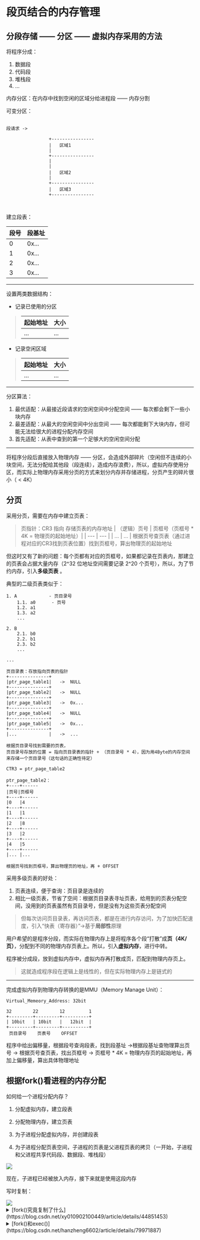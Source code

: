 # 段页结合的内存管理


## 分段存储 —— 分区 —— 虚拟内存采用的方法


将程序分成：
1. 数据段
2. 代码段
3. 堆栈段
4. ...

内存分区：在内存中找到空闲的区域分给进程段 —— 内存分割

可变分区：

```shell

段请求 -> 

                +----------------
                |   区域1
                |
                +----------------
                |
                |
                |   区域2
                |
                +----------------
                |   区域3
                +----------------

        

```


建立段表：

|   段号    |   段基址  |
|   ---     |   ---     |
|   0       |   0x...   |
|   1       |   0x...   |
|   2       |   0x...   |
|   3       |   0x...   |

---

设置两类数据结构：

- 记录已使用的分区

> |   起始地址    |   大小    |
> |   ---         |   ---     |
> |   ...         |   ...     |

- 记录空闲区域

> |   起始地址    |   大小    |
> |   ---         |   ---     |
> |   ...         |   ...     |

---

分区算法：

1. 最优适配：从最接近段请求的空闲空间中分配空间 —— 每次都会剩下一些小块内存
2. 最差适配：从最大的空闲空间中分出空间 —— 每次都能剩下大块内存，但可能无法给很大的进程分配内存空间
3. 首先适配：从表中查到的第一个足够大的空闲空间分配

---

将程序分段后直接放入物理内存 —— 分区，会造成外部碎片（空闲但不连续的小块空间，无法分配给其他段（段连续），造成内存浪费），所以，虚拟内存使用分区，而实际上物理内存采用分页的方式来划分内存并存储进程，分页产生的碎片很小（ < 4K）


## 分页

采用分页，需要在内存中建立页表：

> 页指针：CR3 指向 存储页表的内存地址
> |   （逻辑）页号    |   页框号（页框号 * 4K = 物理页的起始地址）|
> |   ---             |   ---                                     |
> |   ...             |   ...                                     |
> 根据页号查页表（通过进程对应的CR3找到页表位置）找到页框号，算出物理页的起始地址

但这时又有了新的问题：每个页都有对应的页框号，如果都记录在页表内，那建立的页表会占据大量内存（2^32 位地址空间需要记录 2^20 个页号），所以，为了节约内存，引入**多级页表** 。

典型的二级页表类似于：
```shell
1. A            - 页目录号
    1.1. a0      - 页号
    1.2. a1
    1.3. a2
    ...
       
2. B   
    2.1. b0
    2.2. b1
    2.3. b2
    ...

...

```

```shell
页目录表：存放指向页表的指针
+---------------+
|ptr_page_table1|   ->  NULL
+---------------+
|ptr_page_table2|   ->  NULL
+---------------+
|ptr_page_table3|   ->  0x...
+---------------+
|ptr_page_table4|   ->  NULL
+---------------+
|ptr_page_table5|   ->  0x...
+---------------+
|...            |   ->  ...

根据页目录号找到需要的页表，
页目录号存放的位置 = 指向页目录表的指针 + （页目录号 * 4），因为用4Byte的内存空间来存储一个页目录号（这句话的正确性待定）

CTR3 = ptr_page_table2

ptr_page_table2：
+----+------
|页号|页框号
+----+------
|0   |4     
+----+------
|1   |1     
+----+------
|2   |8     
+----+------
|3   |2     
+----+------
|4   |5     
+----+------
|... |...   

根据页号找到页框号，算出物理页的地址，再 + OFFSET

```

采用多级页表的好处：
1. 页表连续，便于查询：页目录是连续的
2. 相比一级页表，节省了空间：根据页目录表寻址页表，给用到的页表分配空间，没用到的页表虽然有页目录号，但是没有为这些页表分配空间

> 但每次访问页目录表，再访问页表，都是在进行内存访问，为了加快匹配速度，引入“快表（寄存器）”->基于**局部性**原理


用户希望的是程序分段，而实际在物理内存上是将程序各个段“打散”成**页（4K/页）**，分配到不同的物理内存页表上。所以，引入**虚拟内存**，进行中转。

程序被分成段，放到虚拟内存中，虚拟内存再打散成页，匹配到物理内存页上。

> 这就造成程序段在逻辑上是线性的，但在实际物理内存上是链式的

---

完成虚拟内存到物理内存转换的是MMU（Memory Manage Unit）：


```shell
Virtual_Memeory_Address: 32bit

32        22        12         1
+---------+---------+----------+
| 10bit   | 10bit   |   12bit  |
+---------+---------+----------+
 页目录号    页表号    OFFSET
```

程序中给出偏移量，根据段号查询段表，找到段基址 ->根据段基址查物理算出页号 -> 根据页号查页表，找出页框号 -> 页框号 * 4K = 物理内存页的起始地址，再加上偏移量，算出具体物理地址



## 根据fork()看进程的内存分配

如何给一个进程分配内存？
1. 分配虚拟内存，建立段表
2. 分配物理内存，建立页表





1. 为子进程分配虚拟内存，并创建段表
2. 为子进程分配页表空间，子进程的页表是父进程页表的拷贝（一开始，子进程和父进程共享代码段、数据段、堆栈段）

<img src="img/fork_page_table.jpg"  align=center style="zoom:100%;" />


现在，子进程已经被放入内存，接下来就是使用这段内存


写时复制：

<img src="img/写时复制.jpg"  align=center style="zoom:100%;" />


<details><summary>[fork()究竟复制了什么](https://blog.csdn.net/xy010902100449/article/details/44851453) </summary><p>
<img src="../class_5/img/fork()_copy.png"  align=center style="zoom:100%;" />
</p></details>

<details><summary>[fork()和exec()](https://blog.csdn.net/hanzheng6602/article/details/79971887) </summary><p>
<img src="../class_5/img/fork_exec.png"  align=center style="zoom:100%;" />
</p></details>
